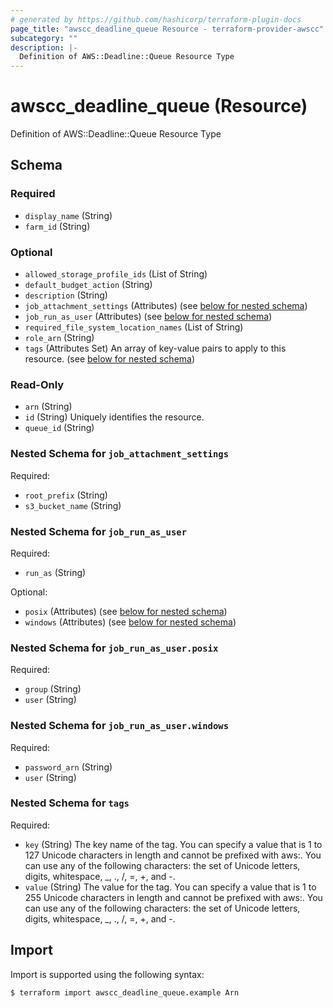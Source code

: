 ```yaml
---
# generated by https://github.com/hashicorp/terraform-plugin-docs
page_title: "awscc_deadline_queue Resource - terraform-provider-awscc"
subcategory: ""
description: |-
  Definition of AWS::Deadline::Queue Resource Type
---
```


# awscc_deadline_queue (Resource)

Definition of AWS::Deadline::Queue Resource Type



<!-- schema generated by tfplugindocs -->
## Schema

### Required

- `display_name` (String)
- `farm_id` (String)

### Optional

- `allowed_storage_profile_ids` (List of String)
- `default_budget_action` (String)
- `description` (String)
- `job_attachment_settings` (Attributes) (see [below for nested schema](#nestedatt--job_attachment_settings))
- `job_run_as_user` (Attributes) (see [below for nested schema](#nestedatt--job_run_as_user))
- `required_file_system_location_names` (List of String)
- `role_arn` (String)
- `tags` (Attributes Set) An array of key-value pairs to apply to this resource. (see [below for nested schema](#nestedatt--tags))

### Read-Only

- `arn` (String)
- `id` (String) Uniquely identifies the resource.
- `queue_id` (String)

<a id="nestedatt--job_attachment_settings"></a>
### Nested Schema for `job_attachment_settings`

Required:

- `root_prefix` (String)
- `s3_bucket_name` (String)


<a id="nestedatt--job_run_as_user"></a>
### Nested Schema for `job_run_as_user`

Required:

- `run_as` (String)

Optional:

- `posix` (Attributes) (see [below for nested schema](#nestedatt--job_run_as_user--posix))
- `windows` (Attributes) (see [below for nested schema](#nestedatt--job_run_as_user--windows))

<a id="nestedatt--job_run_as_user--posix"></a>
### Nested Schema for `job_run_as_user.posix`

Required:

- `group` (String)
- `user` (String)


<a id="nestedatt--job_run_as_user--windows"></a>
### Nested Schema for `job_run_as_user.windows`

Required:

- `password_arn` (String)
- `user` (String)



<a id="nestedatt--tags"></a>
### Nested Schema for `tags`

Required:

- `key` (String) The key name of the tag. You can specify a value that is 1 to 127 Unicode characters in length and cannot be prefixed with aws:. You can use any of the following characters: the set of Unicode letters, digits, whitespace, _, ., /, =, +, and -.
- `value` (String) The value for the tag. You can specify a value that is 1 to 255 Unicode characters in length and cannot be prefixed with aws:. You can use any of the following characters: the set of Unicode letters, digits, whitespace, _, ., /, =, +, and -.

## Import

Import is supported using the following syntax:

```shell
$ terraform import awscc_deadline_queue.example Arn
```
